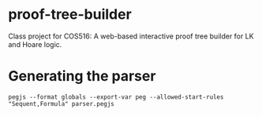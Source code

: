 # proof-tree-builder
Class project for COS516: A web-based interactive proof tree builder for LK and Hoare logic.

# Generating the parser

```
pegjs --format globals --export-var peg --allowed-start-rules "Sequent,Formula" parser.pegjs
```
